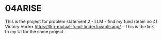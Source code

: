 # 04ARISE
This is the project for problem statement 2 - LLM - find my fund (team no 4) Victory Vortex
https://llm-mutual-fund-finder.lovable.app/ - This is the link to my UI for the same project
